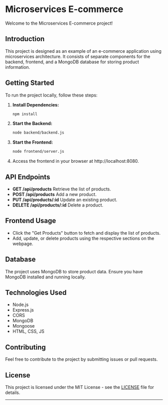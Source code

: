 # Microservices E-commerce

Welcome to the Microservices E-commerce project!

## Introduction

This project is designed as an example of an e-commerce application using microservices architecture. It consists of separate components for the backend, frontend, and a MongoDB database for storing product information.

## Getting Started

To run the project locally, follow these steps:

1. **Install Dependencies:**
   ```bash
   npm install
   ```
2. **Start the Backend:**

   ```bash
   node backend/backend.js
   ```

3. **Start the Frontend:**

   ```bash
   node frontend/server.js
   ```

4. Access the frontend in your browser at http://localhost:8080.

## API Endpoints

- **GET /api/products** Retrieve the list of products.
- **POST /api/products** Add a new product.
- **PUT /api/products/:id** Update an existing product.
- **DELETE /api/products/:id** Delete a product.

## Frontend Usage

- Click the "Get Products" button to fetch and display the list of products.
- Add, update, or delete products using the respective sections on the webpage.

## Database

The project uses MongoDB to store product data. Ensure you have MongoDB installed and running locally.

## Technologies Used

- Node.js
- Express.js
- CORS
- MongoDB
- Mongoose
- HTML, CSS, JS

## Contributing

Feel free to contribute to the project by submitting issues or pull requests.

## License

This project is licensed under the MIT License - see the [LICENSE](./LICENSE) file for details.

---
